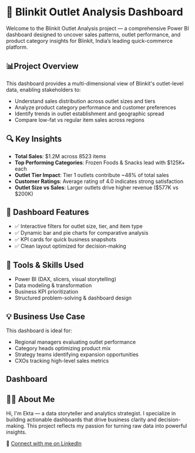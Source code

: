 #  🛒 Blinkit Outlet Analysis Dashboard

Welcome to the Blinkit Outlet Analysis project — a comprehensive Power BI dashboard designed to uncover sales patterns, outlet performance, and product category insights for Blinkit, India’s leading quick-commerce platform.

## 📊Project Overview

This dashboard provides a multi-dimensional view of Blinkit's outlet-level data, enabling stakeholders to:

- Understand sales distribution across outlet sizes and tiers
- Analyze product category performance and customer preferences
- Identify trends in outlet establishment and geographic spread
- Compare low-fat vs regular item sales across regions

## 🔍 Key Insights

- **Total Sales**: $1.2M across 8523 items  
- **Top Performing Categories**: Frozen Foods & Snacks lead with $125K+ each  
- **Outlet Tier Impact**: Tier 1 outlets contribute ~48% of total sales  
- **Customer Ratings**: Average rating of 4.0 indicates strong satisfaction  
- **Outlet Size vs Sales**: Larger outlets drive higher revenue ($577K vs $200K)

## 📌 Dashboard Features

- ✅ Interactive filters for outlet size, tier, and item type  
- ✅ Dynamic bar and pie charts for comparative analysis  
- ✅ KPI cards for quick business snapshots  
- ✅ Clean layout optimized for decision-making

## 🧠 Tools & Skills Used

- Power BI (DAX, slicers, visual storytelling)  
- Data modeling & transformation  
- Business KPI prioritization  
- Structured problem-solving & dashboard design

## 💡 Business Use Case

This dashboard is ideal for:

- Regional managers evaluating outlet performance  
- Category heads optimizing product mix  
- Strategy teams identifying expansion opportunities  
- CXOs tracking high-level sales metrics

## Dashboard


## 🙋‍♀️ About Me

Hi, I'm Ekta — a data storyteller and analytics strategist. I specialize in building actionable dashboards that drive business clarity and decision-making. This project reflects my passion for turning raw data into powerful insights.

📌 [Connect with me on LinkedIn](https://www.linkedin.com/in/ekta-mishra-b293b721a/)  



